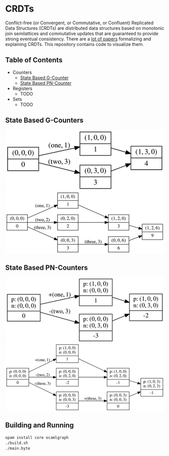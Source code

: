 # CRDTs
Conflict-free (or Convergent, or Commutative, or Confluent) Replicated Data
Structures (CRDTs) are distributed data structures based on monotonic join
semilattices and commutative updates that are guaranteed to provide strong
eventual consistency. There are a [lot of papers][crdt-papers] formalizing and
explaining CRDTs. This repository contains code to visualize them.

## Table of Contents
- Counters
    - [State Based G-Counter](state-based-g-counter)
    - [State Based PN-Counter](state-based-pn-counter)
- Registers
    - TODO
- Sets
    - TODO

## State Based G-Counters
![GCounter1](graphs/GCounter1.png)
![GCounter2](graphs/GCounter2.png)

## State Based PN-Counters
![PnCounter1](graphs/PnCounter1.png)
![PnCounter2](graphs/PnCounter2.png)

## Building and Running
```bash
opam install core ocamlgraph
./build.sh
./main.byte
```

[crdt-papers]: https://christophermeiklejohn.com/crdt/2014/07/22/readings-in-crdts.html
